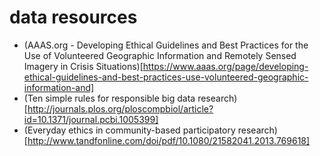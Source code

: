 # data resources
* (AAAS.org - Developing Ethical Guidelines and Best Practices for the Use of Volunteered Geographic Information and Remotely Sensed Imagery in Crisis Situations)[https://www.aaas.org/page/developing-ethical-guidelines-and-best-practices-use-volunteered-geographic-information-and]
* (Ten simple rules for responsible big data research)[http://journals.plos.org/ploscompbiol/article?id=10.1371/journal.pcbi.1005399]
* (Everyday ethics in community-based participatory research)[http://www.tandfonline.com/doi/pdf/10.1080/21582041.2013.769618]
